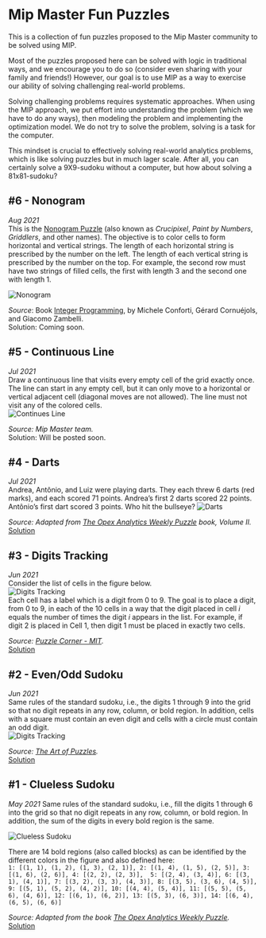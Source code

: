 # Mip Master Fun Puzzles
This is a collection of fun puzzles proposed to the Mip Master
community to be solved using MIP.

Most of the puzzles proposed here can be solved with logic in traditional ways,
and we encourage you to do so (consider even sharing with your family and friends!)
However, our goal is to use MIP as a way to exercise our ability of solving challenging
real-world problems.

Solving challenging problems requires systematic approaches.
When using the MIP approach, we put effort into understanding the problem (which we have to 
do any ways), then modeling the problem and implementing the optimization model. 
We do not try to solve the problem, solving is a task for the computer. 

This mindset is crucial to effectively solving real-world analytics problems, 
which is like solving puzzles but in much lager scale.
After all, you can certainly solve a 9X9-sudoku without a computer, but how about solving a 81x81-sudoku?

## #6 - Nonogram
_Aug 2021_  
This is the [Nonogram Puzzle](https://en.wikipedia.org/wiki/Nonogram) 
(also known as *Crucipixel*, *Paint by Numbers*, *Griddlers*, and other names).
The objective is to color cells to form horizontal and vertical strings. 
The length of each horizontal string is prescribed by the number on the left.
The length of each vertical string is prescribed by the number on the top.
For example, the second row must have two strings of filled cells, the first with length 3 
and the second one with length 1.

![Nonogram](figures/6_nonogram.png)

_Source_: Book [Integer Programming](https://link.springer.com/book/10.1007/978-3-319-11008-0), by
Michele Conforti, Gérard Cornuéjols, and Giacomo Zambelli.  
Solution: Coming soon.

## #5 - Continuous Line
_Jul 2021_  
Draw a continuous line that visits every empty cell of the grid exactly once. 
The line can start in any empty cell, but it can only move to a horizontal or vertical 
adjacent cell (diagonal moves are not allowed). 
The line must not visit any of the colored cells.  
![Continues Line](figures/5_continuous_line.png)  

_Source: Mip Master team._  
Solution: Will be posted soon.

## #4 - Darts
_Jul 2021_  
Andrea, Antônio, and Luiz were playing darts. They each threw 6 darts (red marks), 
and each scored 71 points. Andrea’s first 2 darts scored 22 points. 
Antônio’s first dart scored 3 points. Who hit the bullseye?
![Darts](figures/4_darts.png)  

_Source: Adapted from [The Opex Analytics Weekly Puzzle](
https://www.amazon.com/Opex-Analytics-Weekly-Puzzle-Probability/dp/1731343647) book, Volume II._  
[Solution](4_darts)

## #3 - Digits Tracking
_Jun 2021_  
Consider the list of cells in the figure below.  
![Digits Tracking](figures/3_digits_tracking.png)  
Each cell has a label which is a digit from 0 to 9. 
The goal is to place a digit, from 0 to 9, in each of the 10 cells in a way that the digit placed 
in cell _i_ equals the number of times the digit _i_ appears in the list.
For example, if digit 2 is placed in Cell 1, then digit 1 must be placed in exactly two cells.

_Source: [Puzzle Corner - MIT](https://cs.nyu.edu/~gottlieb/tr/back-issues/)._  
[Solution](3_digits_tracking)

## #2 - Even/Odd Sudoku
_Jun 2021_  
Same rules of the standard sudoku, i.e., the digits 1 through 9 into the grid so that no digit repeats 
in any row, column, or bold region. In addition, cells with a square must contain an even digit 
and cells with a circle must contain an odd digit.  
![Digits Tracking](figures/2_even_odd_sudoku.png)

_Source: [The Art of Puzzles](https://www.gmpuzzles.com/blog/2021/03/even-odd-sudoku-by-swaroop-guggilam/)._  
[Solution](2_even_odd_sudoku)

## #1 - Clueless Sudoku
_May 2021_
Same rules of the standard sudoku, i.e., fill the digits 1 through 6 into the grid so that no digit repeats 
in any row, column, or bold region. In addition, the sum of the digits in every bold region is the same.

![Clueless Sudoku](figures/1_clueless_sudoku.png)

There are 14 bold regions (also called blocks) as can be identified by the different colors in the figure and also
defined here:    
`1: [(1, 1), (1, 2), (1, 3), (2, 1)], 2: [(1, 4), (1, 5), (2, 5)], 3: [(1, 6), (2, 6)], 4: [(2, 2), (2, 3)], 
5: [(2, 4), (3, 4)], 6: [(3, 1), (4, 1)], 7: [(3, 2), (3, 3), (4, 3)], 8: [(3, 5), (3, 6), (4, 5)], 
9: [(5, 1), (5, 2), (4, 2)], 10: [(4, 4), (5, 4)], 11: [(5, 5), (5, 6), (4, 6)],
12: [(6, 1), (6, 2)], 13: [(5, 3), (6, 3)], 14: [(6, 4), (6, 5), (6, 6)]`

_Source: Adapted from the book
[The Opex Analytics Weekly Puzzle](https://www.amazon.com/Opex-Analytics-Weekly-Puzzle-Probability/dp/1731343647)._  
[Solution](1_clueless_sudoku)